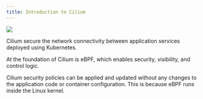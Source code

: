 ```yaml
---
title: Introduction to Cilium
---
```


![](https://play.instruqt.com/assets/tracks/ucdsyxm1sfzh/c602a2a595a6cc09ad58a6211dd93d9b/assets/cilium_overview.png)

Cilium secure the network connectivity between application services deployed using Kubernetes.

At the foundation of Cilium is eBPF, which enables security, visibility, and control logic.

Cilium security policies can be applied and updated without any changes to the application code or container configuration.
This is because eBPF runs inside the Linux kernel.
